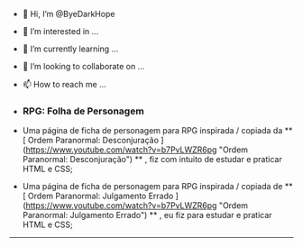 - 👋 Hi, I’m @ByeDarkHope
- 👀 I’m interested in ...
- 🌱 I’m currently learning ...
- 💞️ I’m looking to collaborate on ...
- 📫 How to reach me ...
- ###  RPG: Folha de Personagem

- Uma página de ficha de personagem para RPG inspirada / copiada da ** [ Ordem Paranormal: Desconjuração ] (https://www.youtube.com/watch?v=b7PvLWZR6pg "Ordem Paranormal: Desconjuração") ** , fiz com intuito de estudar e praticar HTML e CSS;
- Uma página de ficha de personagem para RPG inspirada / copiada de ** [ Ordem Paranormal: Julgamento Errado ] (https://www.youtube.com/watch?v=b7PvLWZR6pg "Ordem Paranormal: Julgamento Errado") ** , eu fiz para estudar e praticar HTML e CSS;

---

<!---
ByeDarkHope/ByeDarkHope is a ✨ special ✨ repository because its `README.md` (this file) appears on your GitHub profile.
You can click the Preview link to take a look at your changes.
--->
